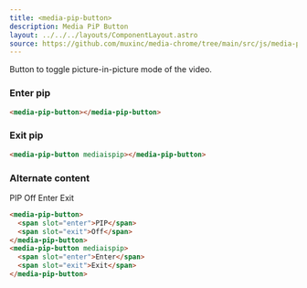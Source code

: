 ```yaml
---
title: <media-pip-button>
description: Media PiP Button
layout: ../../../layouts/ComponentLayout.astro
source: https://github.com/muxinc/media-chrome/tree/main/src/js/media-pip-button.js
---
```


Button to toggle picture-in-picture mode of the video.

<h3>Enter pip</h3>

<media-pip-button></media-pip-button>

```html
<media-pip-button></media-pip-button>
```

<h3>Exit pip</h3>

<media-pip-button mediaispip></media-pip-button>

```html
<media-pip-button mediaispip></media-pip-button>
```

<h3>Alternate content</h3>

<media-pip-button>
  <span slot="enter">PIP</span>
  <span slot="exit">Off</span>
</media-pip-button>
<media-pip-button mediaispip>
  <span slot="enter">Enter</span>
  <span slot="exit">Exit</span>
</media-pip-button>

```html
<media-pip-button>
  <span slot="enter">PIP</span>
  <span slot="exit">Off</span>
</media-pip-button>
<media-pip-button mediaispip>
  <span slot="enter">Enter</span>
  <span slot="exit">Exit</span>
</media-pip-button>
```
